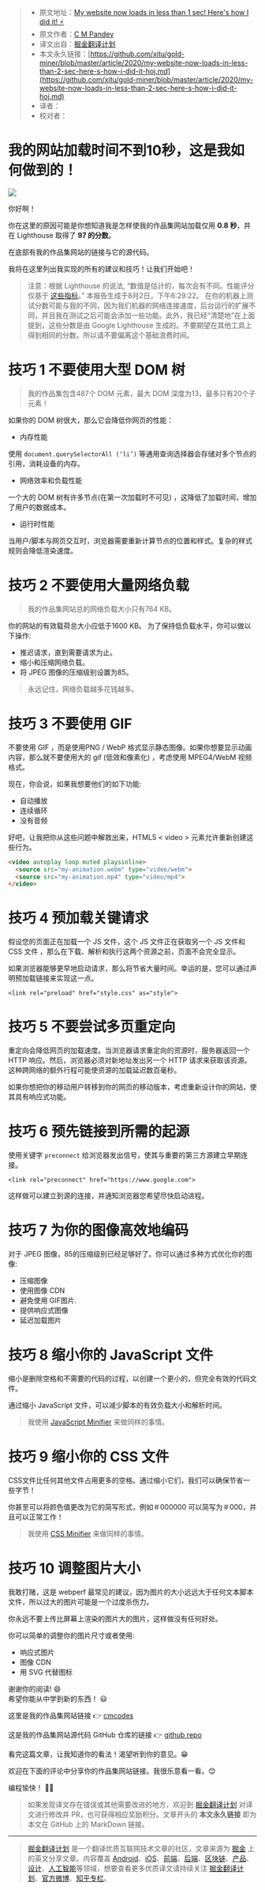 > * 原文地址：[My website now loads in less than 1 sec! Here's how I did it! ⚡](https://dev.to/cmcodes/my-website-now-loads-in-less-than-2-sec-here-s-how-i-did-it-hoj)
> * 原文作者：[C M Pandey](https://dev.to/cmcodes)
> * 译文出自：[掘金翻译计划](https://github.com/xitu/gold-miner)
> * 本文永久链接：[https://github.com/xitu/gold-miner/blob/master/article/2020/my-website-now-loads-in-less-than-2-sec-here-s-how-i-did-it-hoj.md](https://github.com/xitu/gold-miner/blob/master/article/2020/my-website-now-loads-in-less-than-2-sec-here-s-how-i-did-it-hoj.md)
> * 译者：
> * 校对者：

# 我的网站加载时间不到10秒，这是我如何做到的！

![](https://res.cloudinary.com/practicaldev/image/fetch/s--c4GvYfuf--/c_imagga_scale,f_auto,fl_progressive,h_420,q_auto,w_1000/https://dev-to-uploads.s3.amazonaws.com/i/ihdeq6ry7wuuv1tdo317.PNG)

你好啊！

你在这里的原因可能是你想知道我是怎样使我的作品集网站加载仅用 **0.8 秒**，并在 Lighthouse 取得了 **97 的分数**。

在底部有我的作品集网站的链接与它的源代码。

我将在这里列出我实现的所有的建议和技巧！让我们开始吧！

> 注意：根据 Lighthouse 的说法, “数值是估计的，每次会有不同。性能评分仅基于 [这些指标](https://github.com/GoogleChrome/lighthouse/blob/d2ec9ffbb21de9ad1a0f86ed24575eda32c796f0/docs/scoring.md#how-are-the-scores-weighted)。” 本报告生成于8月2日，下午6:29:22。 在你的机器上测试分数可能与我的不同，因为我们机器的网络连接速度，后台运行的扩展不同，并且我在测试之后可能会添加一些功能。此外，我已经“清楚地”在上面提到，这些分数是由 Google Lighthouse 生成的。不要期望在其他工具上得到相同的分数。所以请不要偏离这个基础浪费时间。

# 技巧 1 不要使用大型 DOM 树

> 我的作品集包含487个 DOM 元素，最大 DOM 深度为13，最多只有20个子元素！

如果你的 DOM 树很大，那么它会降低你网页的性能：

* 内存性能

使用 `document.querySelectorAll (‘li’)` 等通用查询选择器会存储对多个节点的引用，消耗设备的内存。

* 网络效率和负载性能

一个大的 DOM 树有许多节点(在第一次加载时不可见) ，这降低了加载时间，增加了用户的数据成本。

* 运行时性能

当用户/脚本与网页交互时，浏览器需要重新计算节点的位置和样式。复杂的样式规则会降低渲染速度。

# 技巧 2 不要使用大量网络负载

> 我的作品集网站总的网络负载大小只有764 KB。

你的网站的有效载荷总大小应低于1600 KB。 
为了保持低负载水平，你可以做以下操作:

* 推迟请求，直到需要请求为止。
* 缩小和压缩网络负载。
* 将 JPEG 图像的压缩级别设置为85。

> 永远记住，网络负载越多花钱越多。

# 技巧 3 不要使用 GIF

不要使用 GIF ，而是使用PNG / WebP 格式显示静态图像。如果你想要显示动画内容，那么就不要使用大的 gif (低效和像素化) ，考虑使用 MPEG4/WebM 视频格式。

现在，你会说，如果我想要他们的如下功能:

* 自动播放
* 连续循环
* 没有音频

好吧，让我把你从这些问题中解救出来，HTML5 < video > 元素允许重新创建这些行为。

```html
<video autoplay loop muted playsinline>
  <source src="my-animation.webm" type="video/webm">
  <source src="my-animation.mp4" type="video/mp4">
</video>

```

# 技巧 4 预加载关键请求

假设您的页面正在加载一个 JS 文件，这个 JS 文件正在获取另一个 JS 文件和 CSS 文件 ，那么在下载、解析和执行这两个资源之前，页面不会完全显示。

如果浏览器能够更早地启动请求，那么将节省大量时间。幸运的是，您可以通过声明预加载链接来实现这一点。

`<link rel="preload" href="style.css" as="style">`

# 技巧 5 不要尝试多页重定向

重定向会降低网页的加载速度。当浏览器请求重定向的资源时，服务器返回一个 HTTP 响应。然后，浏览器必须对新地址发出另一个 HTTP 请求来获取该资源。这种跨网络的额外行程可能使资源的加载延迟数百毫秒。

如果你想把你的移动用户转移到你的网页的移动版本，考虑重新设计你的网站，使其具有响应式功能。

# 技巧 6 预先链接到所需的起源

使用关键字 `preconnect` 给浏览器发出信号，使其与重要的第三方源建立早期连接。

`<link rel="preconnect" href="https://www.google.com">`

这样做可以建立到源的连接，并通知浏览器您希望尽快启动进程。

# 技巧 7 为你的图像高效地编码

对于 JPEG 图像，85的压缩级别已经足够好了。你可以通过多种方式优化你的图像:

* 压缩图像
* 使用图像 CDN 
* 避免使用 GIF图片.
* 提供响应式图像
* 延迟加载图片

# 技巧 8 缩小你的 JavaScript 文件

缩小是删除空格和不需要的代码的过程，以创建一个更小的，但完全有效的代码文件。

通过缩小 JavaScript 文件，可以减少脚本的有效负载大小和解析时间。

> 我使用 [JavaScript Minifier](https://javascript-minifier.com/) 来做同样的事情。

# 技巧 9 缩小你的 CSS 文件

CSS文件比任何其他文件占用更多的空格。通过缩小它们，我们可以确保节省一些字节！

你甚至可以将颜色值更改为它的简写形式，例如＃000000 可以简写为＃000，并且可以正常工作！

> 我使用 [CSS Minifier](https://cssminifier.com/) 来做同样的事情。

# 技巧 10 调整图片大小

我敢打赌，这是 webperf 最常见的建议，因为图片的大小远远大于任何文本脚本文件，所以过大的图片可能是一个过度杀伤力。

你永远不要上传比屏幕上渲染的图片大的图片，这样做没有任何好处。

你可以简单的调整你的图片尺寸或者使用:

* 响应式图片
* 图像 CDN
* 用 SVG 代替图标

谢谢你的阅读! 😄  
希望你能从中学到新的东西！ 😃

这里是我的作品集网站链接  👉 [cmcodes](https://cmcodes1.github.io)

这是我的作品集网站源代码 GitHub 仓库的链接 👉 [github repo](https://github.com/cmcodes1/cmcodes1.github.io)

看完这篇文章，让我知道你的看法！渴望听到你的意见。😁

欢迎在下面的评论中分享你的作品集网站链接。我很乐意看一看。😊

编程愉快！ 👨‍💻

> 如果发现译文存在错误或其他需要改进的地方，欢迎到 [掘金翻译计划](https://github.com/xitu/gold-miner) 对译文进行修改并 PR，也可获得相应奖励积分。文章开头的 **本文永久链接** 即为本文在 GitHub 上的 MarkDown 链接。

---

> [掘金翻译计划](https://github.com/xitu/gold-miner) 是一个翻译优质互联网技术文章的社区，文章来源为 [掘金](https://juejin.im) 上的英文分享文章。内容覆盖 [Android](https://github.com/xitu/gold-miner#android)、[iOS](https://github.com/xitu/gold-miner#ios)、[前端](https://github.com/xitu/gold-miner#前端)、[后端](https://github.com/xitu/gold-miner#后端)、[区块链](https://github.com/xitu/gold-miner#区块链)、[产品](https://github.com/xitu/gold-miner#产品)、[设计](https://github.com/xitu/gold-miner#设计)、[人工智能](https://github.com/xitu/gold-miner#人工智能)等领域，想要查看更多优质译文请持续关注 [掘金翻译计划](https://github.com/xitu/gold-miner)、[官方微博](http://weibo.com/juejinfanyi)、[知乎专栏](https://zhuanlan.zhihu.com/juejinfanyi)。

